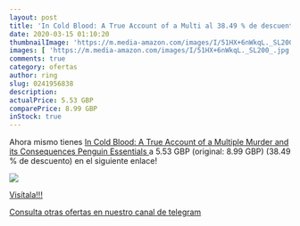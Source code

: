 ```yaml
---
layout: post
title: 'In Cold Blood: A True Account of a Multi al 38.49 % de descuento'
date: 2020-03-15 01:10:20
thumbnailImage: 'https://m.media-amazon.com/images/I/51HX+6nWkqL._SL200_.jpg'
images: [ 'https://m.media-amazon.com/images/I/51HX+6nWkqL._SL200_.jpg' ]
comments: true
category: ofertas
author: ring
slug: 0241956838
description:
actualPrice: 5.53 GBP
comparePrice: 8.99 GBP
inStock: true
---
```


Ahora mismo tienes [In Cold Blood: A True Account of a Multiple Murder and its Consequences  Penguin Essentials ](https://www.amazon.com/dp/0241956838/?tag=redken08-20) a 5.53 GBP (original: 8.99 GBP) (38.49 %  de descuento) en el siguiente enlace!

[![](https://m.media-amazon.com/images/I/51HX+6nWkqL._SL200_.jpg)](https://www.amazon.com/dp/0241956838/?tag=redken08-20)

[Visítala!!!](https://www.amazon.com/dp/0241956838/?tag=redken08-20)

[Consulta otras ofertas en nuestro canal de telegram](https://t.me/s/ofertas25)
